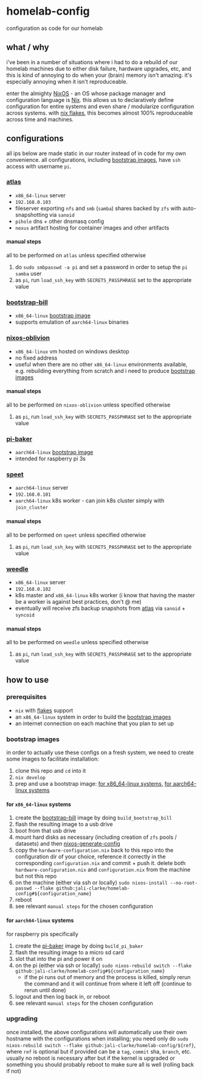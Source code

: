 # homelab-config

configuration as code for our homelab

## what / why

i've been in a number of situations where i had to do a rebuild of our homelab machines due to either disk failure, hardware upgrades, etc, and this is kind of annoying to do when your (brain) memory isn't amazing.  it's especially annoying when it isn't reproduceable.

enter the almighty [NixOS](https://nixos.org/) - an OS whose package manager and configuration language is [Nix](https://nixos.org/explore.html).  this allows us to declaratively define configuration for entire systems and even share / modularize configuration across systems.  with [nix flakes](https://nixos.wiki/wiki/Flakes), this becomes almost 100% reproduceable across time and machines.

## configurations

all ips below are made static in our router instead of in code for my own convenience.  all configurations, including [bootstrap images](#bootstrap-images), have `ssh` access with username `pi`.

### [atlas](./configurations/atlas)

* `x86_64-linux` server
* `192.168.0.103`
* fileserver exporting `nfs` and `smb` (`samba`) shares backed by `zfs` with auto-snapshotting via `sanoid`
* `pihole` dns + other dnsmasq config
* `nexus` artifact hosting for container images and other artifacts

#### manual steps

all to be performed on `atlas` unless specified otherwise

1. do `sudo smbpasswd -a pi` and set a password in order to setup the `pi` `samba` user
2. as `pi`, run `load_ssh_key` with `SECRETS_PASSPHRASE` set to the appropriate value

### [bootstrap-bill](./configurations/bootstrap-bill)

* `x86_64-linux` [bootstrap image](#bootstrap-images)
* supports emulation of `aarch64-linux` binaries

### [nixos-oblivion](./configurations/nixos-oblivion)

* `x86_64-linux` vm hosted on windows desktop
* no fixed address
* useful when there are no other `x86_64-linux` environments available, e.g. rebuilding everything from scratch and i need to produce [bootstrap images](#bootstrap-images)

#### manual steps

all to be performed on `nixos-oblivion` unless specified otherwise

1. as `pi`, run `load_ssh_key` with `SECRETS_PASSPHRASE` set to the appropriate value

### [pi-baker](./configurations/pi-baker)

* `aarch64-linux` [bootstrap image](#bootstrap-images)
* intended for raspberry pi 3s

### [speet](./configurations/speet)

* `aarch64-linux` server
* `192.168.0.101`
* `aarch64-linux` k8s worker - can join k8s cluster simply with `join_cluster`

#### manual steps

all to be performed on `speet` unless specified otherwise

1. as `pi`, run `load_ssh_key` with `SECRETS_PASSPHRASE` set to the appropriate value

### [weedle](./configurations/weedle)

* `x86_64-linux` server
* `192.168.0.102`
* k8s master and `x86_64-linux` k8s worker (i know that having the master be a worker is against best practices, don't @ me)
* eventually will receive zfs backup snapshots from [atlas](#atlas) via `sanoid` + `syncoid`

#### manual steps

all to be performed on `weedle` unless specified otherwise

1. as `pi`, run `load_ssh_key` with `SECRETS_PASSPHRASE` set to the appropriate value

## how to use

### prerequisites

* `nix` with [flakes](https://nixos.wiki/wiki/Flakes) support
* an `x86_64-linux` system in order to build the [bootstrap images](#bootstrap-images)
* an internet connection on each machine that you plan to set up

### bootstrap images

in order to actually use these configs on a fresh system, we need to create some images to facilitate installation:

1. clone this repo and `cd` into it
2. `nix develop`
3. prep and use a bootstrap image: [for x86_64-linux systems](#for-x86_64-linux-systems), [for aarch64-linux systems](#for-aarch64-linux-systems)

#### for `x86_64-linux` systems

1. create the [bootstrap-bill](#bootstrap-bill) image by doing `build_bootstrap_bill`
2. flash the resulting image to a usb drive
3. boot from that usb drive
4. mount hard disks as necessary (including creation of `zfs` pools / datasets) and then [nixos-generate-config](https://nixos.wiki/wiki/Nixos-generate-config)
5. copy the `hardware-configuration.nix` back to this repo into the configuration dir of your choice, reference it correctly in the corresponding `configuration.nix` and commit + push it.  delete both `hardware-configuration.nix` and `configuration.nix` from the machine but not this repo
6. on the machine (either via ssh or locally) `sudo nixos-install --no-root-passwd --flake github:jali-clarke/homelab-config#${configuration_name}`
7. reboot
8. see relevant `manual steps` for the chosen configuration

#### for `aarch64-linux` systems

for raspberry pis specifically

1. create the [pi-baker](#pi-baker) image by doing `build_pi_baker`
2. flash the resulting image to a micro sd card
3. slot that into the pi and power it on
4. on the pi (either via ssh or locally) `sudo nixos-rebuild switch --flake github:jali-clarke/homelab-config#${configuration_name}`
    * if the pi runs out of memory and the process is killed, simply rerun the command and it will continue from where it left off (continue to rerun until done)
5. logout and then log back in, or reboot
6. see relevant `manual steps` for the chosen configuration

### upgrading

once installed, the above configurations will automatically use their own hostname with the configurations when installing; you need only do `sudo nixos-rebuild switch --flake github:jali-clarke/homelab-config/${ref}`, where `ref` is optional but if provided can be a `tag`, `commit` sha, `branch`, etc.  usually no reboot is necessary after but if the kernel is upgraded or something you should probably reboot to make sure all is well (rolling back if not)
